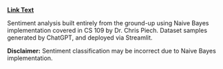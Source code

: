 [**Link Text**]([https://example.com](https://naivebayes.streamlit.app/))


Sentiment analysis built entirely from the ground-up using Naive Bayes implementation covered in CS 109 by Dr. Chris Piech. Dataset samples generated by ChatGPT, and deployed via Streamlit.



**Disclaimer:** Sentiment classification may be incorrect due to Naive Bayes implementation.
